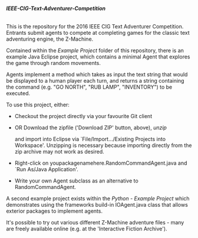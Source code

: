 <b><h6>IEEE-CIG-Text-Adventurer-Competition</h6></b>

This is the repository for the 2016 IEEE CIG Text Adventurer Competition. 
Entrants submit agents to compete at completing games for the classic text adventuring engine, the Z-Machine.

Contained within the <i>Example Project</i> folder of this repository,
there is an example Java Eclipse project, which contains a minimal Agent that explores the game through random movements.

Agents implement a method which takes as input the text string that would be displayed to a human player each turn, 
and returns a string containing the command (e.g. "GO NORTH", "RUB LAMP", "INVENTORY") to be executed.

To use this project, either:
* Checkout the project directly via your favourite Git client 
* OR Download the zipfile ('Download ZIP' button, above), *unzip*

  and import into Eclipse via `File/Import.../Existing Projects into Workspace'.
  Unzipping is necessary because importing directly from the zip archive may not work as desired.
* Right-click on youpackagenamehere.RandomCommandAgent.java and `Run As/Java Application'.
* Write your own Agent subclass as an alternative to RandomCommandAgent.

A second example project exists within the <i>Python - Example Project</i> which demonstrates using the frameworks build-in IOAgent.java class that allows exterior packages to implement agents.

It's possible to try out various different Z-Machine adventure files - many are freely available online (e.g. at the 'Interactive Fiction Archive').




